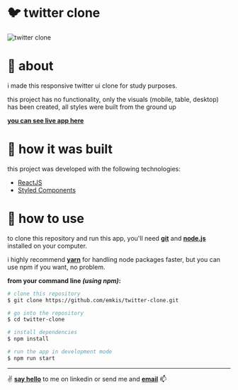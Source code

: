 # :bird: twitter clone

![twitter clone](https://raw.githubusercontent.com/emkis/twitter-clone/master/.github/app-preview.png)


# :page_with_curl: about
i made this responsive twitter ui clone for study purposes.

this project has no functionality, only the visuals (mobile, table, desktop) has been created, all styles were built from the ground up

**[you can see live app here](https://emkis-twitter-clone.netlify.app)**

# :hammer: how it was built
this project was developed with the following technologies:

- [ReactJS](https://github.com/facebook/react/)
- [Styled Components](https://styled-components.com)

# :electric_plug: how to use
to clone this repository and run this app, you'll need **[git](https://git-scm.com)** and **[node.js](https://nodejs.org/en/)** installed on your computer.

i highly recommend **[yarn](https://yarnpkg.com/)** for handling node packages faster, but you can use npm if you want, no problem.

**from your command line *(using npm)*:**

```bash
# clone this repository
$ git clone https://github.com/emkis/twitter-clone.git

# go into the repository
$ cd twitter-clone

# install dependencies
$ npm install

# run the app in development mode
$ npm run start
```

---

:v: **[say hello](https://www.linkedin.com/in/nicolas-jardim/)** to me on linkedin or send me and **[email](mailto:nicolasemkis@gmail.com)** :mailbox:
